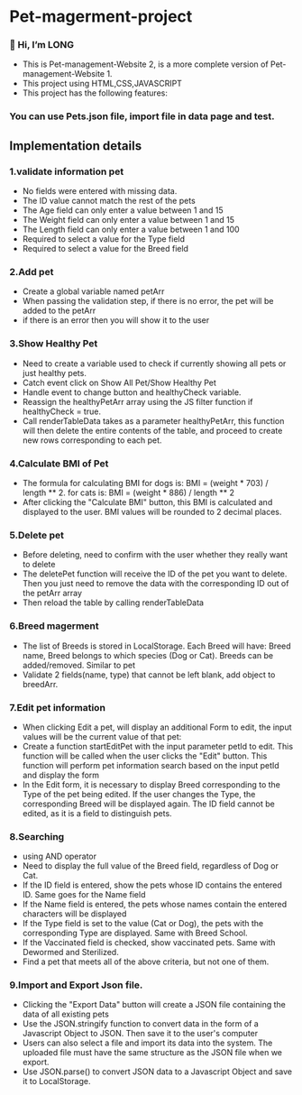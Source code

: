 # Pet-magerment-project

### 👋 Hi, I’m LONG

- This is Pet-management-Website 2, is a more complete version of Pet-management-Website 1.
- This project using HTML,CSS,JAVASCRIPT
- This project has the following features:
### You can use Pets.json file, import file in data page and test.

## Implementation details
### 1.validate information pet
- No fields were entered with missing data.
- The ID value cannot match the rest of the pets
- The Age field can only enter a value between 1 and 15
- The Weight field can only enter a value between 1 and 15
- The Length field can only enter a value between 1 and 100
- Required to select a value for the Type field
- Required to select a value for the Breed field
### 2.Add pet
- Create a global variable named petArr
- When passing the validation step, if there is no error, the pet will be added to the petArr
- if there is an error then you will show it to the user
### 3.Show Healthy Pet
- Need to create a variable used to check if currently showing all pets or just healthy pets.
- Catch event click on Show All Pet/Show Healthy Pet
- Handle event to change button and healthyCheck variable.
- Reassign the healthyPetArr array using the JS filter function if healthyCheck = true.
- Call renderTableData takes as a parameter healthyPetArr, this function will then delete the entire contents of the table, and proceed to create new rows corresponding to each pet.
### 4.Calculate BMI of Pet
- The formula for calculating BMI for dogs is: BMI = (weight * 703) / length ** 2. for cats is: BMI = (weight * 886) / length ** 2
- After clicking the "Calculate BMI" button, this BMI is calculated and displayed to the user. BMI values will be rounded to 2 decimal places.
### 5.Delete pet
- Before deleting, need to confirm with the user whether they really want to delete
- The deletePet function will receive the ID of the pet you want to delete. Then you just need to remove the data with the corresponding ID out of the petArr array
- Then reload the table by calling renderTableData
### 6.Breed magerment
- The list of Breeds is stored in LocalStorage. Each Breed will have: Breed name, Breed belongs to which species (Dog or Cat). Breeds can be added/removed. Similar to pet
- Validate 2 fields(name, type) that cannot be left blank, add object to breedArr.
### 7.Edit pet information
- When clicking Edit a pet, will display an additional Form to edit, the input values will be the current value of that pet:
- Create a function startEditPet with the input parameter petId to edit. This function will be called when the user clicks the "Edit" button. This function will perform pet information search based on the input petId and display the form
- In the Edit form, it is necessary to display Breed corresponding to the Type of the pet being edited. If the user changes the Type, the corresponding Breed will be displayed again. The ID field cannot be edited, as it is a field to distinguish pets.
### 8.Searching
- using AND operator
- Need to display the full value of the Breed field, regardless of Dog or Cat.
- If the ID field is entered, show the pets whose ID contains the entered ID. Same goes for the Name field
- If the Name field is entered, the pets whose names contain the entered characters will be displayed
- If the Type field is set to the value (Cat or Dog), the pets with the corresponding Type are displayed. Same with Breed School.
- If the Vaccinated field is checked, show vaccinated pets. Same with Dewormed and Sterilized.
- Find a pet that meets all of the above criteria, but not one of them.
### 9.Import and Export Json file.
- Clicking the "Export Data" button will create a JSON file containing the data of all existing pets
- Use the JSON.stringify function to convert data in the form of a Javascript Object to JSON. Then save it to the user's computer
- Users can also select a file and import its data into the system. The uploaded file must have the same structure as the JSON file when we export.
- Use JSON.parse() to convert JSON data to a Javascript Object and save it to LocalStorage.

